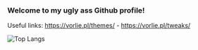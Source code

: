 ### Welcome to my ugly ass Github profile!<br>
Useful links: https://vorlie.pl/themes/ - https://vorlie.pl/tweaks/ 

![Top Langs](https://github-readme-stats.vercel.app/api/top-langs/?username=vorlie&theme=github_dark&layout=compact&border_color=4C8EDA&card_width=445&border_radius=12)
